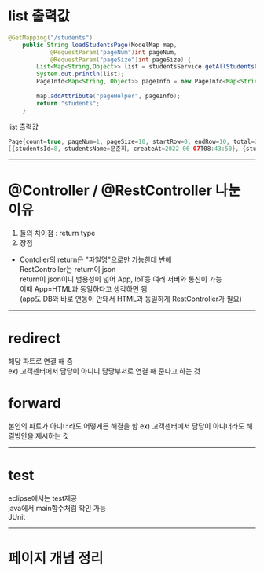 # list 출력값
```java
@GetMapping("/students")
	public String loadStudentsPage(ModelMap map, 
			@RequestParam("pageNum")int pageNum,
			@RequestParam("pageSize")int pageSize) {
		List<Map<String,Object>> list = studentsService.getAllStudentsList(pageNum, pageSize);
		System.out.println(list);
		PageInfo<Map<String, Object>> pageInfo = new PageInfo<Map<String,Object>>(list);
		
		map.addAttribute("pageHelper", pageInfo);
		return "students";
	}
```
list 출력값
```java
Page{count=true, pageNum=1, pageSize=10, startRow=0, endRow=10, total=24, pages=3, reasonable=true, pageSizeZero=false}  
[{studentsId=8, studentsName=문준휘, createAt=2022-06-07T08:43:50}, {studentsId=9, studentsName=권순영, createAt=2022-06-07T08:43:54} ...]
```

---
# @Controller / @RestController 나눈 이유
1. 둘의 차이점 : return type  
2. 장점
- Contoller의 return은 "파일명"으로만 가능한데 반해  
RestController는 return이 json  
return이 json이니 범용성이 넓어 App, IoT등 여러 서버와 통신이 가능  
이때 App=HTML과 동일하다고 생각하면 됨  
(app도 DB와 바로 연동이 안돼서 HTML과 동일하게 RestController가 필요)  

---

# redirect
해당 파트로 연결 해 줌  
ex) 고객센터에서 담당이 아니니 담당부서로 연결 해 준다고 하는 것  

# forward
본인의 파트가 아니더라도 어떻게든 해결을 함
ex) 고객센터에서 담당이 아니더라도 해결방안을 제시하는 것

---
# test
eclipse에서는 test제공  
java에서 main함수처럼 확인 가능  
JUnit

---
# 페이지 개념 정리